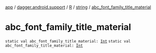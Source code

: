 [app](../../../index.md) / [dagger.android.support](../../index.md) / [R](../index.md) / [string](index.md) / [abc_font_family_title_material](./abc_font_family_title_material.md)

# abc_font_family_title_material

`static val abc_font_family_title_material: `[`Int`](https://kotlinlang.org/api/latest/jvm/stdlib/kotlin/-int/index.html)
`static val abc_font_family_title_material: `[`Int`](https://kotlinlang.org/api/latest/jvm/stdlib/kotlin/-int/index.html)